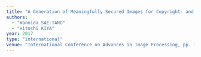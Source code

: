 ```yaml
---
title: "A Generation of Meaningfully Secured Images for Copyright- and Privacy- Protected Image Trading Systems Using Singular Component Interchange"
authors:
  - "Wannida SAE-TANG"
  - "Hitoshi KIYA"
year: 2017
type: "international"
venue: "International Conference on Advances in Image Processing, pp. 72-77, Bangkok, Thailand, 2017-08-26."
---
```

